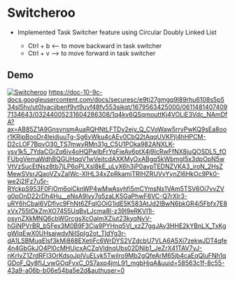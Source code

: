 # Switcheroo

* Implemented Task Switcher feature using Circular Doubly Linked List

  * Ctrl + b <-- to move backward in task switcher
  * Ctrl + v --> to move forward in task switcher

## Demo


[![Switcheroo]()](https://drive.google.com/file/d/1q4kv6QSqmouttKj4VOLiE3Vdc_NAmDfA)
https://doc-10-9c-docs.googleusercontent.com/docs/securesc/e9tj27gmgq9l89rhu6108s5p534sl5hv/ut0lvacjjbenf9vt9uvf48fv553sjkqt/1679563425000/06114814074097134643/03244005231604286308/1q4kv6QSqmouttKj4VOLiE3Vdc_NAmDfA?ax=AB85Z1A9GnsvnsmAuaRQHNtLFTDy2ejy_Q_CVoWaw5rryPwKQ9sEa8oor1KRipBooDr4IejdjuuTg-Sg6yWku4cAEv0CbQ2tAqqUVKPjI4hHPCM-D2cLOF7BpvO30_TS7mwyRMn31g_C5U1POka982ANXLK-vsv1k5_7YdaCGrZq6jy4oHQPwIbFrYgFieAv6ptX4j9IcRwFfNX8iuQOSDL5_fOFUbgVemaWdhBQGUHqqV1wVeitcdAXKMyOxABgq5kWbmgI5x3dpOpN5wVtVzSucEtNsz8tb7jLP6oPLXsI8kE_uLyX6h3jP0avpTEDNZVKA3_iroN_2HsZMewSVsrJQaoVZyZaIWc-XIHL34xZpRkamjTRlHZRUVyYynZl6HkOc9Pk0-we2j2IFz7u5r-RYckpS953F0FjOm6oiCknWP4wMwAsyhfi5mCYmsNs1VAm5TSV6Oj7vvZVg0pOnD22rDh4Hu__eNsA9lvy7q5zaLK5GaPhwF6VC-Q7rXIr3-uRY6hCbaI6VDflvc9FhNt6ZFqIGOiG1idE5K583AtJd2IBwN6bkGR4j5Fbfx7E8xVx755tDkZmXO7455UqBvLJcma8l-z39I9eRKVI1l-osynZXkMNQ6cbWGrcgsXcOalmXZiut23kyqNvV-hGjNPVrBR_b5Fex3M0B9F3Cja9PYHnq5Vl_xzZ7ggJAy3HHE2kYBnLX_TxKggWIqEwX0UHsajwdyNilSpIg2ot_TldYg3r-dA1LSBMuqElsf3kMi868EXetiFc6WrDYS2VZdcbU7VLA6A5Xi7zekwJDT4qfe4n4GbGkJO4Pl0cMHUicxACZqVIdnqUbs02DNib1_JeZrX41TAV7vJ-nKrIyZ1ZrdRFI3OrKdsoJplVuELyk5Twjlro9Mb2gQfeArM65jb4caEqQIuFNh1qGDoF_Qy8flJ_vwGOqFvxC_0S7axp4jmL91_mgbHjqA&uuid=58563c1f-8c55-43a9-a06b-b06e54ba5e2d&authuser=0
